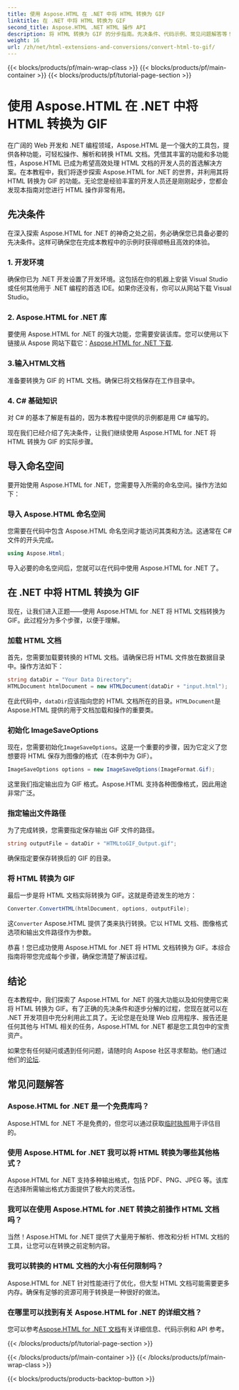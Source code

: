 ```yaml
---
title: 使用 Aspose.HTML 在 .NET 中将 HTML 转换为 GIF
linktitle: 在 .NET 中将 HTML 转换为 GIF
second_title: Aspose.HTML .NET HTML 操作 API
description: 将 HTML 转换为 GIF 的分步指南。先决条件、代码示例、常见问题解答等！使用 Aspose.HTML 优化您的 HTML 操作。
weight: 16
url: /zh/net/html-extensions-and-conversions/convert-html-to-gif/
---
```


{{< blocks/products/pf/main-wrap-class >}}
{{< blocks/products/pf/main-container >}}
{{< blocks/products/pf/tutorial-page-section >}}

# 使用 Aspose.HTML 在 .NET 中将 HTML 转换为 GIF


在广阔的 Web 开发和 .NET 编程领域，Aspose.HTML 是一个强大的工具包，提供各种功能，可轻松操作、解析和转换 HTML 文档。凭借其丰富的功能和多功能性，Aspose.HTML 已成为希望高效处理 HTML 文档的开发人员的首选解决方案。在本教程中，我们将逐步探索 Aspose.HTML for .NET 的世界，并利用其将 HTML 转换为 GIF 的功能。无论您是经验丰富的开发人员还是刚刚起步，您都会发现本指南对您进行 HTML 操作非常有用。

## 先决条件

在深入探索 Aspose.HTML for .NET 的神奇之处之前，务必确保您已具备必要的先决条件。这样可确保您在完成本教程中的示例时获得顺畅且高效的体验。

### 1. 开发环境

确保你已为 .NET 开发设置了开发环境。这包括在你的机器上安装 Visual Studio 或任何其他用于 .NET 编程的首选 IDE。如果你还没有，你可以从网站下载 Visual Studio。

### 2. Aspose.HTML for .NET 库

要使用 Aspose.HTML for .NET 的强大功能，您需要安装该库。您可以使用以下链接从 Aspose 网站下载它：[Aspose.HTML for .NET 下载](https://releases.aspose.com/html/net/).

### 3.输入HTML文档

准备要转换为 GIF 的 HTML 文档。确保已将文档保存在工作目录中。

### 4. C# 基础知识

对 C# 的基本了解是有益的，因为本教程中提供的示例都是用 C# 编写的。

现在我们已经介绍了先决条件，让我们继续使用 Aspose.HTML for .NET 将 HTML 转换为 GIF 的实际步骤。

## 导入命名空间

要开始使用 Aspose.HTML for .NET，您需要导入所需的命名空间。操作方法如下：

### 导入 Aspose.HTML 命名空间

您需要在代码中包含 Aspose.HTML 命名空间才能访问其类和方法。这通常在 C# 文件的开头完成。

```csharp
using Aspose.Html;
```

导入必要的命名空间后，您就可以在代码中使用 Aspose.HTML for .NET 了。

## 在 .NET 中将 HTML 转换为 GIF

现在，让我们进入正题——使用 Aspose.HTML for .NET 将 HTML 文档转换为 GIF。此过程分为多个步骤，以便于理解。

### 加载 HTML 文档

首先，您需要加载要转换的 HTML 文档。请确保已将 HTML 文件放在数据目录中。操作方法如下：

```csharp
string dataDir = "Your Data Directory";
HTMLDocument htmlDocument = new HTMLDocument(dataDir + "input.html");
```

在此代码中，`dataDir`应该指向您的 HTML 文档所在的目录。`HTMLDocument`是 Aspose.HTML 提供的用于文档加载和操作的重要类。

### 初始化 ImageSaveOptions

现在，您需要初始化`ImageSaveOptions`。这是一个重要的步骤，因为它定义了您想要将 HTML 保存为图像的格式（在本例中为 GIF）。

```csharp
ImageSaveOptions options = new ImageSaveOptions(ImageFormat.Gif);
```

这里我们指定输出应为 GIF 格式。Aspose.HTML 支持各种图像格式，因此用途非常广泛。

### 指定输出文件路径

为了完成转换，您需要指定保存输出 GIF 文件的路径。

```csharp
string outputFile = dataDir + "HTMLtoGIF_Output.gif";
```

确保指定要保存转换后的 GIF 的目录。

### 将 HTML 转换为 GIF

最后一步是将 HTML 文档实际转换为 GIF。这就是奇迹发生的地方：

```csharp
Converter.ConvertHTML(htmlDocument, options, outputFile);
```

这`Converter` Aspose.HTML 提供了类来执行转换。它以 HTML 文档、图像格式选项和输出文件路径作为参数。

恭喜！您已成功使用 Aspose.HTML for .NET 将 HTML 文档转换为 GIF。本综合指南将带您完成每个步骤，确保您清楚了解该过程。

## 结论

在本教程中，我们探索了 Aspose.HTML for .NET 的强大功能以及如何使用它来将 HTML 转换为 GIF。有了正确的先决条件和逐步分解的过程，您现在就可以在 .NET 开发项目中充分利用此工具了。无论您是在处理 Web 应用程序、报告还是任何其他与 HTML 相关的任务，Aspose.HTML for .NET 都是您工具包中的宝贵资产。

如果您有任何疑问或遇到任何问题，请随时向 Aspose 社区寻求帮助。他们通过他们的[论坛](https://forum.aspose.com/).

## 常见问题解答

### Aspose.HTML for .NET 是一个免费库吗？
 Aspose.HTML for .NET 不是免费的，但您可以通过获取[临时执照](https://purchase.aspose.com/temporary-license/)用于评估目的。

### 使用 Aspose.HTML for .NET 我可以将 HTML 转换为哪些其他格式？
Aspose.HTML for .NET 支持多种输出格式，包括 PDF、PNG、JPEG 等。该库在选择所需输出格式方面提供了极大的灵活性。

### 我可以在使用 Aspose.HTML for .NET 转换之前操作 HTML 文档吗？
当然！Aspose.HTML for .NET 提供了大量用于解析、修改和分析 HTML 文档的工具，让您可以在转换之前定制内容。

### 我可以转换的 HTML 文档的大小有任何限制吗？
Aspose.HTML for .NET 针对性能进行了优化，但大型 HTML 文档可能需要更多内存。确保有足够的资源可用于转换是一种很好的做法。

### 在哪里可以找到有关 Aspose.HTML for .NET 的详细文档？
您可以参考[Aspose.HTML for .NET 文档](https://reference.aspose.com/html/net/)有关详细信息、代码示例和 API 参考。

{{< /blocks/products/pf/tutorial-page-section >}}

{{< /blocks/products/pf/main-container >}}
{{< /blocks/products/pf/main-wrap-class >}}

{{< blocks/products/products-backtop-button >}}
